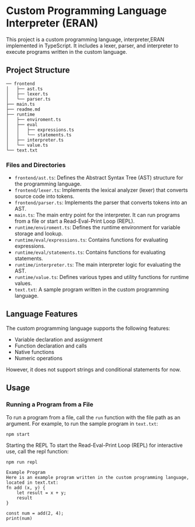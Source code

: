 # Custom Programming Language Interpreter (ERAN)

This project is a custom programming language, interpreter,ERAN implemented in TypeScript. It includes a lexer, parser, and interpreter to execute programs written in the custom language.

## Project Structure
```
── frontend
│   ├── ast.ts
│   ├── lexer.ts
│   └── parser.ts
├── main.ts
├── readme.md
├── runtime
│   ├── enviroment.ts
│   ├── eval
│   │   ├── expressions.ts
│   │   └── statements.ts
│   ├── interpreter.ts
│   └── value.ts
└── text.txt
```
### Files and Directories

- `frontend/ast.ts`: Defines the Abstract Syntax Tree (AST) structure for the programming language.
- `frontend/lexer.ts`: Implements the lexical analyzer (lexer) that converts source code into tokens.
- `frontend/parser.ts`: Implements the parser that converts tokens into an AST.
- `main.ts`: The main entry point for the interpreter. It can run programs from a file or start a Read-Eval-Print Loop (REPL).
- `runtime/enviroment.ts`: Defines the runtime environment for variable storage and lookup.
- `runtime/eval/expressions.ts`: Contains functions for evaluating expressions.
- `runtime/eval/statements.ts`: Contains functions for evaluating statements.
- `runtime/interpreter.ts`: The main interpreter logic for evaluating the AST.
- `runtime/value.ts`: Defines various types and utility functions for runtime values.
- `text.txt`: A sample program written in the custom programming language.

## Language Features

The custom programming language supports the following features:
- Variable declaration and assignment
- Function declaration and calls
- Native functions
- Numeric operations

However, it does not support strings and conditional statements for now.

## Usage

### Running a Program from a File

To run a program from a file, call the `run` function with the file path as an argument. For example, to run the sample program in `text.txt`:

```sh
npm start
```
Starting the REPL
To start the Read-Eval-Print Loop (REPL) for interactive use, call the repl function:
```
npm run repl
```
```
Example Program
Here is an example program written in the custom programming language, located in text.txt:
fn add (x, y) {
    let result = x + y;
    result
}

const num = add(2, 4);
print(num)
```

